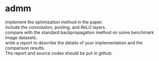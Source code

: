 # admm   
implement the optimization method in the paper.       
include the convolution, pooling, and ReLU layers.      
compare with the standard backpropagation method on some benchmark image datasets.       
write a report to describe the details of your implementation and the comparison results.       
The report and source codes should be put in github.
